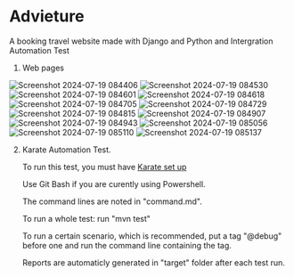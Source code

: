 # Advieture

A booking travel website made with Django and Python and Intergration Automation Test
1. Web pages


![Screenshot 2024-07-19 084406](https://github.com/user-attachments/assets/c0ba57f9-be4c-4f87-a2fa-0e38eb409b4a)
![Screenshot 2024-07-19 084530](https://github.com/user-attachments/assets/8284cb30-6129-481e-9f66-bf0b416b17b0)
![Screenshot 2024-07-19 084601](https://github.com/user-attachments/assets/602d532c-082d-4af1-8614-96f12acf7e5d)
![Screenshot 2024-07-19 084618](https://github.com/user-attachments/assets/b1396601-27b9-4999-a0a3-e8c438b8236f)
![Screenshot 2024-07-19 084705](https://github.com/user-attachments/assets/288c0aaf-5ea0-4229-8710-4f490be65bb5)
![Screenshot 2024-07-19 084729](https://github.com/user-attachments/assets/06e4cf92-d462-4414-9158-b3802d596ffd)
![Screenshot 2024-07-19 084815](https://github.com/user-attachments/assets/72c8f985-a504-4423-bf1b-f0a4eb7c3382)
![Screenshot 2024-07-19 084907](https://github.com/user-attachments/assets/a4e5b1b4-dfc8-42cb-8d57-b5a019bf1251)
![Screenshot 2024-07-19 084943](https://github.com/user-attachments/assets/9415add3-c205-4459-ae84-b0aa5677112e)
![Screenshot 2024-07-19 085056](https://github.com/user-attachments/assets/02dcf9e7-17e8-42d4-aa9a-62c9921faf70)
![Screenshot 2024-07-19 085110](https://github.com/user-attachments/assets/89f5ce88-a11c-4fe8-aa20-2e83921c3885)
![Screenshot 2024-07-19 085137](https://github.com/user-attachments/assets/df071b98-210b-4d02-a633-e110844e9067)

2. Karate Automation Test.

   To run this test, you must have [Karate set up](https://github.com/karatelabs/karate?tab=readme-ov-file#quickstart)

   Use Git Bash if you are curently using Powershell.
   
   The command lines are noted in "command.md".

   To run a whole test: run "mvn test"
   
   To run a certain scenario, which is recommended, put a tag "@debug" before one and run the command line containing the tag.

   Reports are automaticly generated in "target" folder after each test run.

   
   
   
